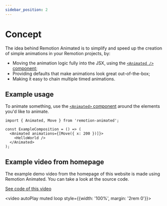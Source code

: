 ```yaml
---
sidebar_position: 2
---
```


# Concept

The idea behind Remotion Animated is to simplify and speed up the creation of simple animations in your Remotion projects, by:

- Moving the animation logic fully into the JSX, using the [`<Animated />` component](/docs/animated-component);
- Providing defaults that make animations look great out-of-the-box;
- Making it easy to chain multiple timed animations.

## Example usage

To animate something, use the [`<Animated>` component](/docs/animated-component) around the elements you'd like to animate.

```tsx
import { Animated, Move } from 'remotion-animated';

const ExampleComposition = () => (
  <Animated animations={[Move({ x: 200 })]}>
    <HelloWorld />
  </Animated>
);
```

## Example video from homepage

The example demo video from the homepage of this website is made using Remotion Animated. You can take a look at the source code.

<aside>
  <a
    className="button button--secondary"
    href="https://github.com/stefanwittwer/remotion-animated/blob/main/sites/example/src/animated-code-examples/AnimatedCodeExamples.tsx"
    target="_blank"
  >
    See code of this video
  </a>
</aside>

<video autoPlay muted loop style={{width: '100%', margin: '2rem 0'}}>

  <source src="/video/code-example.mp4" type="video/mp4" />
</video>
